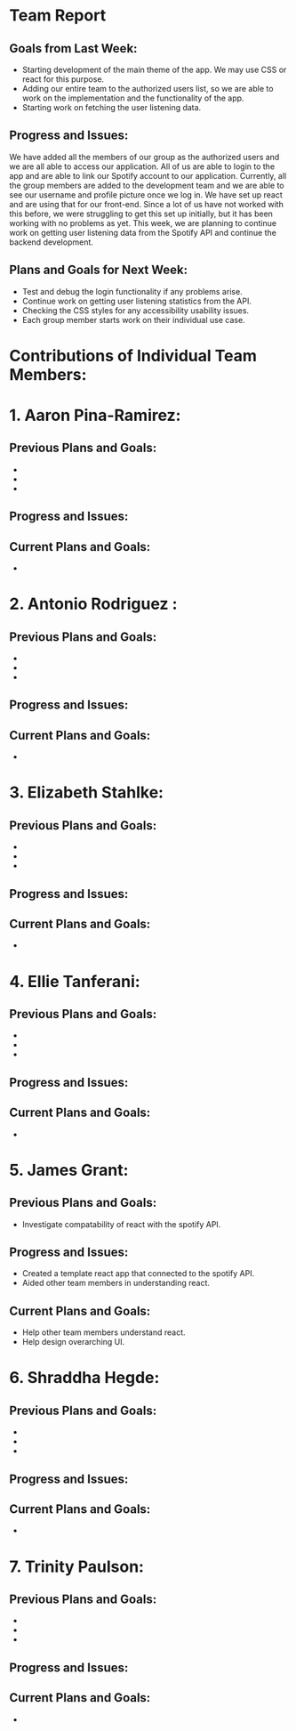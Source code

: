 # Team Report
## Goals from Last Week:
- Starting development of the main theme of the app. We may use CSS or react for this purpose. 
- Adding our entire team to the authorized users list, so we are able to work on the implementation and the functionality of the app. 
- Starting work on fetching the user listening data. 

## Progress and Issues:
We have added all the members of our group as the authorized users and we are all able to access our application. All of us are able to login to the app and are able to link our Spotify account to our application. Currently, all the group members are added to the development team and we are able to see our username and profile picture once we log in. We have set up react and are using that for our front-end. Since a lot of us have not worked with this before, we were struggling to get this set up initially, but it has been working with no problems as yet. This week, we are planning to continue work on getting user listening data from the Spotify API and continue the backend development. 

## Plans and Goals for Next Week:
- Test and debug the login functionality if any problems arise. 
- Continue work on getting user listening statistics from the API.
- Checking the CSS styles for any accessibility usability issues. 
- Each group member starts work on their individual use case. 

# Contributions of Individual Team Members: 

# 1. Aaron Pina-Ramirez: 
## Previous Plans and Goals:
- 
-
-

## Progress and Issues:

## Current Plans and Goals:
-


# 2. Antonio Rodriguez :
## Previous Plans and Goals:
-
-
-

## Progress and Issues:

## Current Plans and Goals:
-

# 3. Elizabeth Stahlke:
## Previous Plans and Goals:
-
-
-

## Progress and Issues:

## Current Plans and Goals:
-

# 4. Ellie Tanferani:
## Previous Plans and Goals:
-
-
-

## Progress and Issues:

## Current Plans and Goals:
-

# 5. James Grant:
## Previous Plans and Goals:
- Investigate compatability of react with the spotify API.

## Progress and Issues:
- Created a template react app that connected to the spotify API.
- Aided other team members in understanding react.

## Current Plans and Goals:
- Help other team members understand react.
- Help design overarching UI.

# 6. Shraddha Hegde:
## Previous Plans and Goals:
-
-
-

## Progress and Issues:

## Current Plans and Goals:
-

# 7. Trinity Paulson:
## Previous Plans and Goals:
-
-
-

## Progress and Issues:

## Current Plans and Goals:
-
